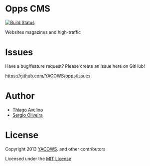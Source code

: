 # Opps CMS

[![Build Status](https://travis-ci.org/YACOWS/opps.png)](https://travis-ci.org/YACOWS/opps)

Websites magazines and high-traffic


# Issues

Have a bug/feature request? Please create an issue here on GitHub!

https://github.com/YACOWS/opps/issues


# Author

* [Thiago Avelino](http://github.com/avelino)
* [Sergio Oliveira](https://github.com/seocam)


# License

Copyright 2013 [YACOWS](http://yacows.com.br/). and other contributors

Licensed under the [MIT License](http://github.com/YACOWS/opps/raw/master/LICENSE)
